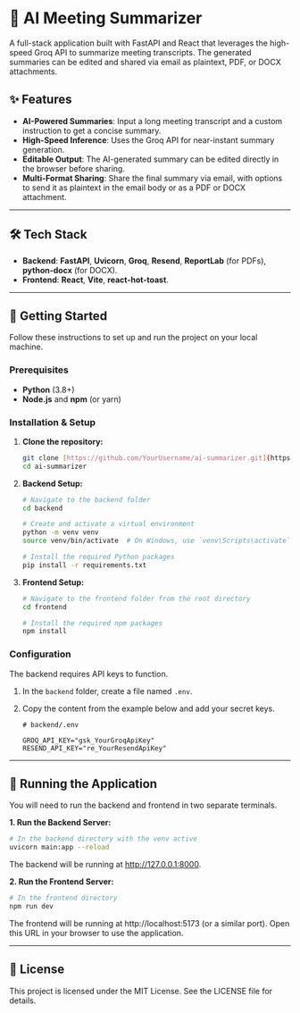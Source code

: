 # 🚀 AI Meeting Summarizer

A full-stack application built with FastAPI and React that leverages the high-speed Groq API to summarize meeting transcripts. The generated summaries can be edited and shared via email as plaintext, PDF, or DOCX attachments.



## ✨ Features

-   **AI-Powered Summaries**: Input a long meeting transcript and a custom instruction to get a concise summary.
-   **High-Speed Inference**: Uses the Groq API for near-instant summary generation.
-   **Editable Output**: The AI-generated summary can be edited directly in the browser before sharing.
-   **Multi-Format Sharing**: Share the final summary via email, with options to send it as plaintext in the email body or as a PDF or DOCX attachment.

---

## 🛠️ Tech Stack

-   **Backend**: **FastAPI**, **Uvicorn**, **Groq**, **Resend**, **ReportLab** (for PDFs), **python-docx** (for DOCX).
-   **Frontend**: **React**, **Vite**, **react-hot-toast**.

---

## 🔧 Getting Started

Follow these instructions to set up and run the project on your local machine.

### Prerequisites

-   **Python** (3.8+)
-   **Node.js** and **npm** (or yarn)

### Installation & Setup

1.  **Clone the repository:**
    ```bash
    git clone [https://github.com/YourUsername/ai-summarizer.git](https://github.com/YourUsername/ai-summarizer.git)
    cd ai-summarizer
    ```

2.  **Backend Setup:**
    ```bash
    # Navigate to the backend folder
    cd backend

    # Create and activate a virtual environment
    python -m venv venv
    source venv/bin/activate  # On Windows, use `venv\Scripts\activate`

    # Install the required Python packages
    pip install -r requirements.txt
    ```

3.  **Frontend Setup:**
    ```bash
    # Navigate to the frontend folder from the root directory
    cd frontend

    # Install the required npm packages
    npm install
    ```

### Configuration

The backend requires API keys to function.

1.  In the `backend` folder, create a file named `.env`.
2.  Copy the content from the example below and add your secret keys.

    ```env
    # backend/.env

    GROQ_API_KEY="gsk_YourGroqApiKey"
    RESEND_API_KEY="re_YourResendApiKey"
    ```

---

## 🏃 Running the Application

You will need to run the backend and frontend in two separate terminals.

**1. Run the Backend Server:**
```bash
# In the backend directory with the venv active
uvicorn main:app --reload
```
The backend will be running at http://127.0.0.1:8000.

**2. Run the Frontend Server:**
```bash
# In the frontend directory
npm run dev
```
The frontend will be running at http://localhost:5173 (or a similar port). Open this URL in your browser to use the application.

---

## 📄 License

This project is licensed under the MIT License. See the LICENSE file for details.


